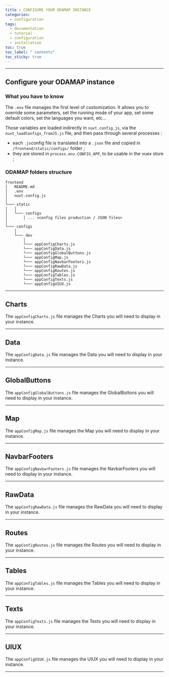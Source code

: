 ```yaml
---
title : CONFIGURE YOUR ODAMAP INSTANCE
categories:
  - configuration
tags:
  - documentation
  - tutorial
  - configuration
  - installation
toc: true
toc_label: " contents"
toc_sticky: true
---
```


--------

## Configure your ODAMAP instance
 
### What you have to know

The `.env` file manages the first level of customization. It allows you to override some parameters, set the running mode of your app, set some default colors, set the languages you want, etc...

Those variables are loaded indirectly in `nuxt.config.js`, via the `nuxt_loadConfigs_fromJS.js` file, and then pass through several processes : 

- each `.js`config file is translated into a `.json` file and copied in `/frontend/static/configs/` folder ;
- they are stored in `process.env.CONFIG_APP`, to be usable in the vuex store ;


### ODAMAP folders structure

```shell
frontend
│   README.md
│   .env
│   nuxt.config.js
│
└─── static
│   │
│   └─── configs
│       │ ... <config files production / JSON files>
│
└─── configs
    │
    └─── dev
        │
        └─── appConfigCharts.js
        └─── appConfigData.js
        └─── appConfigGlobalButtons.js
        └─── appConfigMap.js
        └─── appConfigNavbarFooters.js
        └─── appConfigRawData.js
        └─── appConfigRoutes.js
        └─── appConfigTables.js
        └─── appConfigTexts.js
        └─── appConfigUIUX.js

```


------

## Charts

The `appConfigCharts.js` file manages the Charts you will need to display in your instance.

------

## Data

The `appConfigData.js` file manages the Data you will need to display in your instance.

------

## GlobalButtons

The `appConfigGlobalButtons.js` file manages the GlobalButtons you will need to display in your instance.

------

## Map

The `appConfigMap.js` file manages the Map you will need to display in your instance.

------

## NavbarFooters

The `appConfigNavbarFooters.js` file manages the NavbarFooters you will need to display in your instance.

------

## RawData

The `appConfigRawData.js` file manages the RawData you will need to display in your instance.

------

## Routes

The `appConfigRoutes.js` file manages the Routes you will need to display in your instance.

------

## Tables

The `appConfigTables.js` file manages the Tables you will need to display in your instance.

------

## Texts

The `appConfigTexts.js` file manages the Texts you will need to display in your instance.

------

## UIUX

The `appConfigUIUX.js` file manages the UIUX you will need to display in your instance.



------------

<br>
<br>
